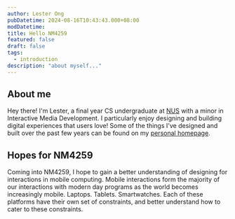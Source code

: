 ```yaml
---
author: Lester Ong
pubDatetime: 2024-08-16T10:43:43.000+08:00
modDatetime: 
title: Hello NM4259
featured: false
draft: false
tags:
  - introduction
description: "about myself..."
---
```


## About me

Hey there! I'm Lester, a final year CS undergraduate at [NUS](https://nus.edu.sg) with a minor in Interactive Media Development. I particularly enjoy designing and building digital experiences that users love! Some of the things I've designed and built over the past few years can be found on my [personal homepage](https://www.lesterong.com/projects). 


## Hopes for NM4259

Coming into NM4259, I hope to gain a better understanding of designing for interactions in mobile computing. Mobile interactions form the majority of our interactions with modern day programs as the world becomes increasingly mobile. Laptops. Tablets. Smartwatches. Each of these platforms have their own set of constraints, and better understand how to cater to these constraints.

